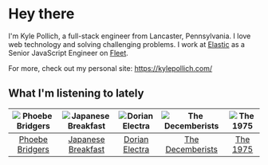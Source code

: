 # Hey there


I'm Kyle Pollich, a full-stack engineer from Lancaster, Pennsylvania. I love web technology and solving challenging problems.
I work at [Elastic](https://www.elastic.co/) as a Senior JavaScript Engineer on [Fleet](https://www.elastic.co/guide/en/fleet/current/fleet-overview.html).

For more, check out my personal site: https://kylepollich.com/

## What I'm listening to lately

<!-- begin artists -->
  |![Phoebe Bridgers](https://i.scdn.co/image/ab6761610000f178626686e362d30246e816cc5b)|![Japanese Breakfast](https://i.scdn.co/image/ab6761610000f1783a3fed0c7aa2276bedccc7fe)|![Dorian Electra](https://i.scdn.co/image/ab6761610000f17860857c01dc846983c3aa7d18)|![The Decemberists](https://i.scdn.co/image/ab6761610000f178ad12e7af41c3a1903d1273b8)|![The 1975](https://i.scdn.co/image/ab6761610000f178592231ad18aab7a47772a958)|
  |:---:|:---:|:---:|:---:|:---:|
  |[Phoebe Bridgers](https://open.spotify.com/artist/1r1uxoy19fzMxunt3ONAkG)|[Japanese Breakfast](https://open.spotify.com/artist/7MoIc5s9KXolCBH1fy9kkw)|[Dorian Electra](https://open.spotify.com/artist/202HZzqKvPsMHcbwnDZx7u)|[The Decemberists](https://open.spotify.com/artist/7ITd48RbLVpUfheE7B86o2)|[The 1975](https://open.spotify.com/artist/3mIj9lX2MWuHmhNCA7LSCW)|
<!-- end artists -->
